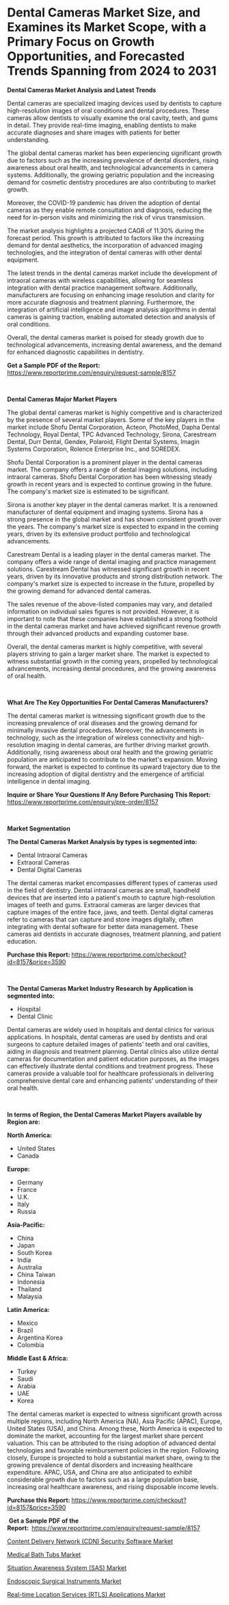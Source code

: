 <p><h1>Dental Cameras Market Size, and Examines its Market Scope, with a Primary Focus on Growth Opportunities, and Forecasted Trends Spanning from 2024 to 2031</h1></p><p><strong>Dental Cameras Market Analysis and Latest Trends</strong></p>
<p><p>Dental cameras are specialized imaging devices used by dentists to capture high-resolution images of oral conditions and dental procedures. These cameras allow dentists to visually examine the oral cavity, teeth, and gums in detail. They provide real-time imaging, enabling dentists to make accurate diagnoses and share images with patients for better understanding.</p><p>The global dental cameras market has been experiencing significant growth due to factors such as the increasing prevalence of dental disorders, rising awareness about oral health, and technological advancements in camera systems. Additionally, the growing geriatric population and the increasing demand for cosmetic dentistry procedures are also contributing to market growth.</p><p>Moreover, the COVID-19 pandemic has driven the adoption of dental cameras as they enable remote consultation and diagnosis, reducing the need for in-person visits and minimizing the risk of virus transmission.</p><p>The market analysis highlights a projected CAGR of 11.30% during the forecast period. This growth is attributed to factors like the increasing demand for dental aesthetics, the incorporation of advanced imaging technologies, and the integration of dental cameras with other dental equipment.</p><p>The latest trends in the dental cameras market include the development of intraoral cameras with wireless capabilities, allowing for seamless integration with dental practice management software. Additionally, manufacturers are focusing on enhancing image resolution and clarity for more accurate diagnosis and treatment planning. Furthermore, the integration of artificial intelligence and image analysis algorithms in dental cameras is gaining traction, enabling automated detection and analysis of oral conditions.</p><p>Overall, the dental cameras market is poised for steady growth due to technological advancements, increasing dental awareness, and the demand for enhanced diagnostic capabilities in dentistry.</p></p>
<p><strong>Get a Sample PDF of the Report:&nbsp;</strong> <a href="https://www.reportprime.com/enquiry/request-sample/8157">https://www.reportprime.com/enquiry/request-sample/8157</a></p>
<p>&nbsp;</p>
<p><strong>Dental Cameras Major Market Players</strong></p>
<p><p>The global dental cameras market is highly competitive and is characterized by the presence of several market players. Some of the key players in the market include Shofu Dental Corporation, Acteon, PhotoMed, Dapha Dental Technology, Royal Dental, TPC Advanced Technology, Sirona, Carestream Dental, Durr Dental, Gendex, Polaroid, Flight Dental Systems, Imagin Systems Corporation, Rolence Enterprise Inc., and SOREDEX.</p><p>Shofu Dental Corporation is a prominent player in the dental cameras market. The company offers a range of dental imaging solutions, including intraoral cameras. Shofu Dental Corporation has been witnessing steady growth in recent years and is expected to continue growing in the future. The company's market size is estimated to be significant.</p><p>Sirona is another key player in the dental cameras market. It is a renowned manufacturer of dental equipment and imaging systems. Sirona has a strong presence in the global market and has shown consistent growth over the years. The company's market size is expected to expand in the coming years, driven by its extensive product portfolio and technological advancements.</p><p>Carestream Dental is a leading player in the dental cameras market. The company offers a wide range of dental imaging and practice management solutions. Carestream Dental has witnessed significant growth in recent years, driven by its innovative products and strong distribution network. The company's market size is expected to increase in the future, propelled by the growing demand for advanced dental cameras.</p><p>The sales revenue of the above-listed companies may vary, and detailed information on individual sales figures is not provided. However, it is important to note that these companies have established a strong foothold in the dental cameras market and have achieved significant revenue growth through their advanced products and expanding customer base.</p><p>Overall, the dental cameras market is highly competitive, with several players striving to gain a larger market share. The market is expected to witness substantial growth in the coming years, propelled by technological advancements, increasing dental procedures, and the growing awareness of oral health.</p></p>
<p>&nbsp;</p>
<p><strong>What Are The Key Opportunities For Dental Cameras Manufacturers?</strong></p>
<p><p>The dental cameras market is witnessing significant growth due to the increasing prevalence of oral diseases and the growing demand for minimally invasive dental procedures. Moreover, the advancements in technology, such as the integration of wireless connectivity and high-resolution imaging in dental cameras, are further driving market growth. Additionally, rising awareness about oral health and the growing geriatric population are anticipated to contribute to the market's expansion. Moving forward, the market is expected to continue its upward trajectory due to the increasing adoption of digital dentistry and the emergence of artificial intelligence in dental imaging.</p></p>
<p><strong>Inquire or Share Your Questions If Any Before Purchasing This Report:</strong> <a href="https://www.reportprime.com/enquiry/pre-order/8157">https://www.reportprime.com/enquiry/pre-order/8157</a></p>
<p>&nbsp;</p>
<p><strong>Market Segmentation</strong></p>
<p><strong>The Dental Cameras Market Analysis by types is segmented into:</strong></p>
<p><ul><li>Dental Intraoral Cameras</li><li>Extraoral Cameras</li><li>Dental Digital Cameras</li></ul></p>
<p><p>The dental cameras market encompasses different types of cameras used in the field of dentistry. Dental intraoral cameras are small, handheld devices that are inserted into a patient's mouth to capture high-resolution images of teeth and gums. Extraoral cameras are larger devices that capture images of the entire face, jaws, and teeth. Dental digital cameras refer to cameras that can capture and store images digitally, often integrating with dental software for better data management. These cameras aid dentists in accurate diagnoses, treatment planning, and patient education.</p></p>
<p><strong>Purchase this Report:&nbsp;</strong><a href="https://www.reportprime.com/checkout?id=8157&price=3590">https://www.reportprime.com/checkout?id=8157&price=3590</a></p>
<p>&nbsp;</p>
<p><strong>The Dental Cameras Market Industry Research by Application is segmented into:</strong></p>
<p><ul><li>Hospital</li><li>Dental Clinic</li></ul></p>
<p><p>Dental cameras are widely used in hospitals and dental clinics for various applications. In hospitals, dental cameras are used by dentists and oral surgeons to capture detailed images of patients' teeth and oral cavities, aiding in diagnosis and treatment planning. Dental clinics also utilize dental cameras for documentation and patient education purposes, as the images can effectively illustrate dental conditions and treatment progress. These cameras provide a valuable tool for healthcare professionals in delivering comprehensive dental care and enhancing patients' understanding of their oral health.</p></p>
<p>&nbsp;</p>
<p><strong>In terms of Region, the Dental Cameras Market Players available by Region are:</strong></p>
<p>
    <p> <strong> North America: </strong>
        <ul>
            <li>United States</li>
            <li>Canada</li>
        </ul>
        </p> 
    <p> <strong> Europe: </strong>
        <ul>
            <li>Germany</li>
            <li>France</li>
            <li>U.K.</li>
            <li>Italy</li>
            <li>Russia</li>
        </ul>
        </p> 
    <p> <strong> Asia-Pacific: </strong>
        <ul>
            <li>China</li>
            <li>Japan</li>
            <li>South Korea</li>
            <li>India</li>
            <li>Australia</li>
            <li>China Taiwan</li>
            <li>Indonesia</li>
            <li>Thailand</li>
            <li>Malaysia</li>
        </ul>
        </p> 
    <p> <strong> Latin America: </strong>
        <ul>
            <li>Mexico</li>
            <li>Brazil</li>
            <li>Argentina Korea</li>
            <li>Colombia</li>
        </ul>
        </p> 
    <p> <strong> Middle East & Africa: </strong>
        <ul>
            <li>Turkey</li>
            <li>Saudi</li>
            <li>Arabia</li>
            <li>UAE</li>
            <li>Korea</li>
        </ul>
    </p>
    </p>
<p><p>The dental cameras market is expected to witness significant growth across multiple regions, including North America (NA), Asia Pacific (APAC), Europe, United States (USA), and China. Among these, North America is expected to dominate the market, accounting for the largest market share percent valuation. This can be attributed to the rising adoption of advanced dental technologies and favorable reimbursement policies in the region. Following closely, Europe is projected to hold a substantial market share, owing to the growing prevalence of dental disorders and increasing healthcare expenditure. APAC, USA, and China are also anticipated to exhibit considerable growth due to factors such as a large population base, increasing oral healthcare awareness, and rising disposable income levels.</p></p>
<p><strong>Purchase this Report: </strong><a href="https://www.reportprime.com/checkout?id=8157&price=3590">https://www.reportprime.com/checkout?id=8157&price=3590</a></p>
<p>&nbsp;<strong>Get a Sample PDF of the Report:&nbsp;&nbsp;</strong><a href="https://www.reportprime.com/enquiry/request-sample/8157">https://www.reportprime.com/enquiry/request-sample/8157</a></p>
<p><strong></strong></p>
<p><p><a href="https://medium.com/p/603c363520c8/edit">Content Delivery Network (CDN) Security Software Market</a></p><p><a href="https://github.com/aliciawhite5576/Market-Research-Report-List-2/blob/main/medical-bath-tubs-market.md">Medical Bath Tubs Market</a></p><p><a href="https://medium.com/p/48c72190f304/edit">Situation Awareness System (SAS) Market</a></p><p><a href="https://github.com/provorikovar/Market-Research-Report-List-2/blob/main/endoscopic-surgical-instruments-market.md">Endoscopic Surgical Instruments Market</a></p><p><a href="https://medium.com/p/5e44d1c68ec7/edit">Real-time Location Services (RTLS) Applications Market</a></p></p>